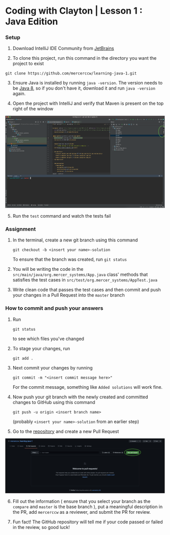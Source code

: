 # Coding with Clayton | Lesson 1 : Java Edition

### Setup
1. Download IntelliJ IDE Community from [JetBrains](https://www.jetbrains.com/idea/download/)


2. To clone this project, run this command in the directory you want the project to exist

```
git clone https://github.com/mercerccw/learning-java-1.git
```

3. Ensure Java is installed by running `java -version`. The version needs to be [Java 8](https://www.oracle.com/java/technologies/javase/javase-jdk8-downloads.html), so if you don't
have it, download it and run `java -version` again. 


4. Open the project with IntelliJ and verify that Maven is present on the top right of the window
   
![Maven Location](maven-tool-location.png)
   
5. Run the `test` command and watch the tests fail

### Assignment
1. In the terminal, create a new git branch using this command
   ```
   git checkout -b <insert your name>-solution
   ```
   To ensure that the branch was created, run `git status`
   

2. You will be writing the code in the `src/main/java/org.mercer_systems/App.java` class' methods
that satisfies the test cases in `src/test/org.mercer_systems/AppTest.java`
   

3. Write clean code that passes the test cases and then commit and push your changes 
   in a Pull Request into the `master` branch

### How to commit and push your answers
1. Run 
   ```
   git status
   ```
   to see which files you've changed


2. To stage your changes, run
   ```
   git add .
   ```
   
3. Next commit your changes by running
   ```
   git commit -m "<insert commit message here>"
   ```
   For the commit message, something like `Added solutions` will work fine.
   

4. Now push your git branch with the newly created and committed changes to GitHub
using this command
   ```
   git push -u origin <insert branch name>
   ```
   (probably `<insert your name>-solution` from an earlier step)


5. Go to the [repository](https://github.com/mercerccw/learning-java-1/pulls) and create
a new Pull Request
   
![Create new pull request](create-new-pull-request.png)

6. Fill out the information 
   (
   ensure that you select your branch as the `compare` and `master` is the base branch
   ), put a meaningful description in the PR, add `mercerccw` as a reviewer, and submit the PR for review.
   

7. Fun fact! The GitHub repository will tell me if your code passed or failed in the review, so good luck! 